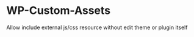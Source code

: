 WP-Custom-Assets
================

Allow include external js/css resource without edit theme or plugin itself
